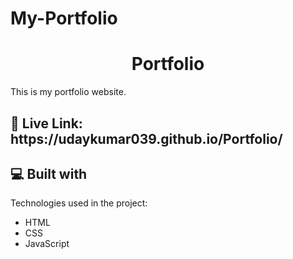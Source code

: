 # My-Portfolio

<h1 align="center" id="title">Portfolio</h1>

<p id="description">This is my portfolio website.</p>

<h2>🚀 Live Link: https://udaykumar039.github.io/Portfolio/ </h2>

[]()

  
  
<h2>💻 Built with</h2>

Technologies used in the project:

*   HTML
*   CSS
*   JavaScript

